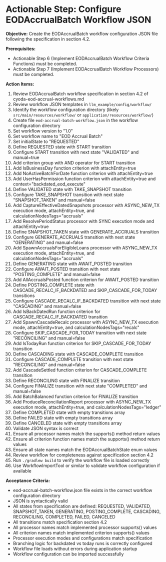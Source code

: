 # Actionable Step: Configure EODAccrualBatch Workflow JSON

**Objective:** Create the EODAccrualBatch workflow configuration JSON file following the specification in section 4.2.

**Prerequisites:**
- Actionable Step 6 (Implement EODAccrualBatch Workflow Criteria Functions) must be completed.
- Actionable Step 7 (Implement EODAccrualBatch Workflow Processors) must be completed.

**Action Items:**
1. Review EODAccrualBatch workflow specification in section 4.2 of cyoda-eod-accrual-workflows.md
2. Review workflow JSON templates in `llm_example/config/workflow/`
3. Identify the workflow configuration directory (likely `src/main/resources/workflow/` or `application/resources/workflow/`)
4. Create file `eod-accrual-batch-workflow.json` in the workflow configuration directory
5. Set workflow version to "1.0"
6. Set workflow name to "EOD Accrual Batch"
7. Set initialState to "REQUESTED"
8. Define REQUESTED state with START transition
9. Configure START transition with next state "VALIDATED" and manual=true
10. Add criterion group with AND operator for START transition
11. Add IsBusinessDay function criterion with attachEntity=true
12. Add NoActiveBatchForDate function criterion with attachEntity=true
13. Add UserHasPermission function criterion with attachEntity=true and context="backdated_eod_execute"
14. Define VALIDATED state with TAKE_SNAPSHOT transition
15. Configure TAKE_SNAPSHOT transition with next state "SNAPSHOT_TAKEN" and manual=false
16. Add CaptureEffectiveDatedSnapshots processor with ASYNC_NEW_TX execution mode, attachEntity=true, and calculationNodesTags="accruals"
17. Add ResolvePeriodStatus processor with SYNC execution mode and attachEntity=true
18. Define SNAPSHOT_TAKEN state with GENERATE_ACCRUALS transition
19. Configure GENERATE_ACCRUALS transition with next state "GENERATING" and manual=false
20. Add SpawnAccrualsForEligibleLoans processor with ASYNC_NEW_TX execution mode, attachEntity=true, and calculationNodesTags="accruals"
21. Define GENERATING state with AWAIT_POSTED transition
22. Configure AWAIT_POSTED transition with next state "POSTING_COMPLETE" and manual=false
23. Add AllAccrualsPosted function criterion for AWAIT_POSTED transition
24. Define POSTING_COMPLETE state with CASCADE_RECALC_IF_BACKDATED and SKIP_CASCADE_FOR_TODAY transitions
25. Configure CASCADE_RECALC_IF_BACKDATED transition with next state "CASCADING" and manual=false
26. Add IsBackDatedRun function criterion for CASCADE_RECALC_IF_BACKDATED transition
27. Add SpawnCascadeRecalc processor with ASYNC_NEW_TX execution mode, attachEntity=true, and calculationNodesTags="recalc"
28. Configure SKIP_CASCADE_FOR_TODAY transition with next state "RECONCILING" and manual=false
29. Add IsTodayRun function criterion for SKIP_CASCADE_FOR_TODAY transition
30. Define CASCADING state with CASCADE_COMPLETE transition
31. Configure CASCADE_COMPLETE transition with next state "RECONCILING" and manual=false
32. Add CascadeSettled function criterion for CASCADE_COMPLETE transition
33. Define RECONCILING state with FINALIZE transition
34. Configure FINALIZE transition with next state "COMPLETED" and manual=false
35. Add BatchBalanced function criterion for FINALIZE transition
36. Add ProduceReconciliationReport processor with ASYNC_NEW_TX execution mode, attachEntity=true, and calculationNodesTags="ledger"
37. Define COMPLETED state with empty transitions array
38. Define FAILED state with empty transitions array
39. Define CANCELED state with empty transitions array
40. Validate JSON syntax is correct
41. Ensure all processor names match the supports() method return values
42. Ensure all criterion function names match the supports() method return values
43. Ensure all state names match the EODAccrualBatchState enum values
44. Review workflow for completeness against specification section 4.2
45. Run `./gradlew build` to verify the workflow file is loaded correctly
46. Use WorkflowImportTool or similar to validate workflow configuration if available

**Acceptance Criteria:**
- eod-accrual-batch-workflow.json file exists in the correct workflow configuration directory
- JSON is syntactically valid
- All states from specification are defined: REQUESTED, VALIDATED, SNAPSHOT_TAKEN, GENERATING, POSTING_COMPLETE, CASCADING, RECONCILING, COMPLETED, FAILED, CANCELED
- All transitions match specification section 4.2
- All processor names match implemented processor supports() values
- All criterion names match implemented criterion supports() values
- Processor execution modes and configurations match specification
- Branching logic for backdated vs today runs is correctly configured
- Workflow file loads without errors during application startup
- Workflow configuration can be imported successfully


